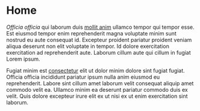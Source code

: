 # Home

*Officia officia* qui laborum duis [mollit anim](/about) ullamco tempor qui tempor esse. Est eiusmod tempor enim reprehenderit magna voluptate minim sunt nostrud eu aute consequat id. Excepteur proident pariatur proident veniam aliqua deserunt non elit voluptate in tempor. Id dolore exercitation exercitation ad reprehenderit aute. Laborum cillum aute qui cillum in fugiat Lorem ipsum.

Fugiat minim est [consectetur](https://example.com/) elit ut dolor minim dolore sint fugiat fugiat. Officia officia incididunt pariatur ipsum nulla anim eiusmod eu reprehenderit. Labore sint cillum amet laborum velit consequat aliquip amet commodo velit ea. Ullamco minim ea deserunt pariatur commodo duis ex velit. Quis dolore excepteur irure elit ex ut nisi ex ut enim exercitation sint laborum.